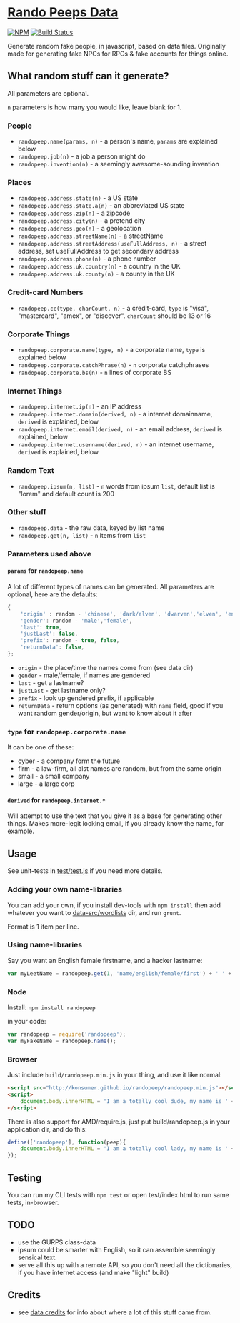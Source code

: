 # [Rando Peeps Data](http://konsumer.github.io/randopeep/)

[![NPM](https://nodei.co/npm/randopeep.png)](https://nodei.co/npm/randopeep/)
[![Build Status](https://travis-ci.org/konsumer/randopeep.png?branch=master)](https://travis-ci.org/konsumer/randopeep)

Generate random fake people, in javascript, based on data files. Originally made for generating fake NPCs for RPGs & fake accounts for things online.

## What random stuff can it generate?

All parameters are optional.

`n` parameters is how many you would like, leave blank for 1.

### People

* `randopeep.name(params, n)` - a person's name, `params` are explained below
* `randopeep.job(n)` - a job a person might do
* `randopeep.invention(n)` - a seemingly awesome-sounding invention

### Places

* `randopeep.address.state(n)` - a US state
* `randopeep.address.state.a(n)` - an abbreviated US state
* `randopeep.address.zip(n)` - a zipcode
* `randopeep.address.city(n)` - a pretend city
* `randopeep.address.geo(n)` - a geolocation
* `randopeep.address.streetName(n)` - a streetName
* `randopeep.address.streetAddress(useFullAddress, n)` - a street address, set useFullAddress to get secondary address
* `randopeep.address.phone(n)` - a phone number
* `randopeep.address.uk.country(n)` - a country in the UK
* `randopeep.address.uk.county(n)` - a county in the UK


### Credit-card Numbers

* `randopeep.cc(type, charCount, n)` - a credit-card, `type` is "visa", "mastercard", "amex", or "discover". `charCount` should be 13 or 16


### Corporate Things

* `randopeep.corporate.name(type, n)` - a corporate name, `type` is explained below
* `randopeep.corporate.catchPhrase(n)` - `n` corporate catchphrases
* `randopeep.corporate.bs(n)` - `n` lines of corporate BS


### Internet Things

* `randopeep.internet.ip(n)` - an IP address
* `randopeep.internet.domain(derived, n)` - a internet domainname, `derived` is explained, below
* `randopeep.internet.email(derived, n)` - an email address, `derived` is explained, below
* `randopeep.internet.username(derived, n)` - an internet username, `derived` is explained, below


### Random Text

* `randopeep.ipsum(n, list)` - `n` words from ipsum `list`, default list is "lorem" and default count is 200


### Other stuff

* `randopeep.data` - the raw data, keyed by list name
* `randopeep.get(n, list)` - `n` items from `list`


### Parameters used above

#### `params` for `randopeep.name`

A lot of different types of names can be generated. All parameters are optional, here are the defaults:

```javascript
{
	'origin' : random - 'chinese', 'dark/elven', 'dwarven','elven', 'english', 'germanic','japanese','orcish','spanish','netrunner',
	'gender': random - 'male','female',
	'last': true,
	'justLast': false,
	'prefix': random - true, false,
	'returnData': false,
};
```

* `origin` - the place/time the names come from (see data dir)
* `gender` - male/female, if names are gendered
* `last` - get a lastname?
* `justLast` - get lastname only?
* `prefix` - look up gendered prefix, if applicable
* `returnData` - return options (as generated) with `name` field, good if you want random gender/origin, but want to know about it after

### `type` for `randopeep.corporate.name`

It can be one of these:

* cyber -  a company form the future
* firm - a law-firm, all alst names are random, but from the same origin
* small - a small company
* large - a large corp


#### `derived` for `randopeep.internet.*`

Will attempt to use the text that you give it as a base for generating other things.  Makes more-legit looking email, if you already know the name, for example.


## Usage

See unit-tests in [test/test.js](https://github.com/konsumer/randopeep/blob/master/test/test.js) if you need more details.

### Adding your own name-libraries

You can add your own, if you install dev-tools with `npm install` then add whatever you want to [data-src/wordlists](https://github.com/konsumer/randopeep/tree/master/data-src/wordlists) dir, and run `grunt`.

Format is 1 item per line.

### Using name-libraries

Say you want an English female firstname, and a hacker lastname:

```javascript
var myLeetName = randopeep.get(1, 'name/english/female/first') + ' ' + randopeep.get(1, 'name/netrunner/first');
```


### Node

Install: `npm install randopeep`

in your code:

```javascript
var randopeep = require('randopeep');
var myFakeName = randopeep.name();
```

### Browser

Just include `build/randopeep.min.js` in your thing, and use it like normal:

```html
<script src="http://konsumer.github.io/randopeep/randopeep.min.js"></script>
<script>
	document.body.innerHTML = 'I am a totally cool dude, my name is ' + randopeep.name({gender:'male'});
</script>
```

There is also support for AMD/require.js, just put build/randopeep.js in your application dir, and do this:

```javascript
define(['randopeep'], function(peep){
	document.body.innerHTML = 'I am a totally cool lady, my name is ' + randopeep.name({gender:'female'});
});
```

## Testing

You can run my CLI tests with `npm test` or open test/index.html to run same tests, in-browser.


## TODO

* use the GURPS class-data
* ipsum could be smarter with English, so it can assemble seemingly sensical text.
* serve all this up with a remote API, so you don't need all the dictionaries, if you have internet access (and make "light" build)



## Credits

* see [data credits](https://github.com/konsumer/randopeep/tree/master/data-src) for info about where a lot of this stuff came from.
